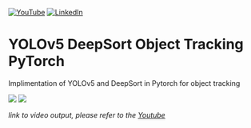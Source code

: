 [![YouTube][youtube-shield]][youtube-url]
[![LinkedIn][linkedin-shield]][linkedin-url]

# YOLOv5 DeepSort Object Tracking PyTorch
 Implimentation of YOLOv5 and DeepSort in Pytorch for object tracking
 
 ![](img1.gif)
 ![](img.gif)

 
_link to video output, please refer to the [Youtube](https://youtu.be/B0EuijnaCqU)_

[youtube-shield]: https://img.shields.io/badge/-youtube-black.svg?style=for-the-badge&logo=youtube&colorR=555
[youtube-url]: https://www.youtube.com/watch?v=B0EuijnaCqU&ab_channel=RelaxingNature
[linkedin-shield]: https://img.shields.io/badge/-LinkedIn-black.svg?style=for-the-badge&logo=linkedin&colorB=555
[linkedin-url]:  https://linkedin.com/in/anil2kk
